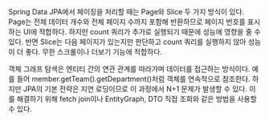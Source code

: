 Spring Data JPA에서 페이징을 처리할 때는 Page와 Slice 두 가지 방식이 있다. Page는 전체 데이터 개수와 전체 페이지 수까지 포함해 반환하므로 페이지 번호를 표시하는 UI에 적합하다. 하지만 count 쿼리가 추가로 실행되기 때문에 성능에 영향을 줄 수 있다. 반면 Slice는 다음 페이지가 있는지만 판단하고 count 쿼리를 실행하지 않아 성능이 더 좋다. 무한 스크롤이나 더보기 기능에 적합하다.

객체 그래프 탐색은 엔티티 간의 연관 관계를 따라가며 데이터를 접근하는 방식이다. 예를 들어 member.getTeam().getDepartment()처럼 객체를 연속적으로 참조한다. 하지만 JPA의 기본 전략은 지연 로딩이므로 이 과정에서 N+1 문제가 발생할 수 있다. 이를 해결하기 위해 fetch join이나 EntityGraph, DTO 직접 조회와 같은 방법을 사용할 수 있다.







